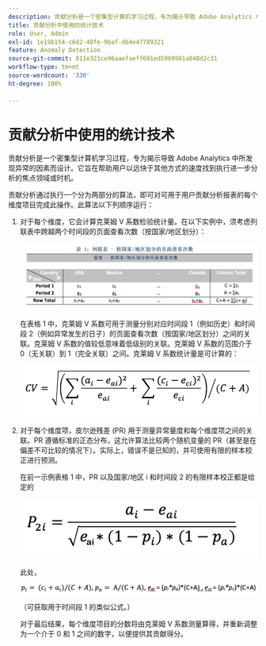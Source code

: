 ```yaml
---
description: 贡献分析是一个密集型计算机学习过程，专为揭示导致 Adobe Analytics 中所发现异常的因素而设计。它旨在帮助用户以远快于其他方式的速度找到执行进一步分析的焦点领域或时机。
title: 贡献分析中使用的统计技术
role: User, Admin
exl-id: 1e19b154-c6d2-48fe-9baf-db4e47789321
feature: Anomaly Detection
source-git-commit: 811e321ce96aaefaeff691ed5969981a048d2c31
workflow-type: tm+mt
source-wordcount: '330'
ht-degree: 100%

---
```


# 贡献分析中使用的统计技术

贡献分析是一个密集型计算机学习过程，专为揭示导致 Adobe Analytics 中所发现异常的因素而设计。它旨在帮助用户以远快于其他方式的速度找到执行进一步分析的焦点领域或时机。

贡献分析通过执行一个分为两部分的算法，即可对可用于用户贡献分析报表的每个维度项目完成此操作。此算法以下列顺序运行：

1. 对于每个维度，它会计算克莱姆 V 系数检验统计量。在以下实例中，须考虑列联表中跨越两个时间段的页面查看次数（按国家/地区划分）：

   ![](assets/contingency_table.png)

   在表格 1 中，克莱姆 V 系数可用于测量分别对应时间段 1（例如历史）和时间段 2（例如异常发生的日子）的页面查看次数（按国家/地区划分）之间的关联。克莱姆 V 系数的值较低意味着低级别的关联。克莱姆 V 系数的范围介于 0（无关联）到 1（完全关联）之间。克莱姆 V 系数统计量是可计算的：

   ![](assets/cramers-v.png)

1. 对于每个维度项，皮尔逊残差 (PR) 用于测量异常量度和每个维度项之间的关联。PR 遵循标准的正态分布，这允许算法比较两个随机变量的 PR（甚至是在偏差不可比较的情况下）。实际上，错误不是已知的，并可使用有限的样本校正进行预测。

   在前一示例表格 1 中，PR 以及国家/地区 i 和时间段 2 的有限样本校正都是给定的

   ![](assets/persons-residual.png)

   此处，

   ![](assets/pr-example.png)

   （可获取用于时间段 1 的类似公式。）

   对于最后结果，每个维度项目的分数将由克莱姆 V 系数测量算得，并重新调整为一个介于 0 和 1 之间的数字，以便提供其贡献得分。
